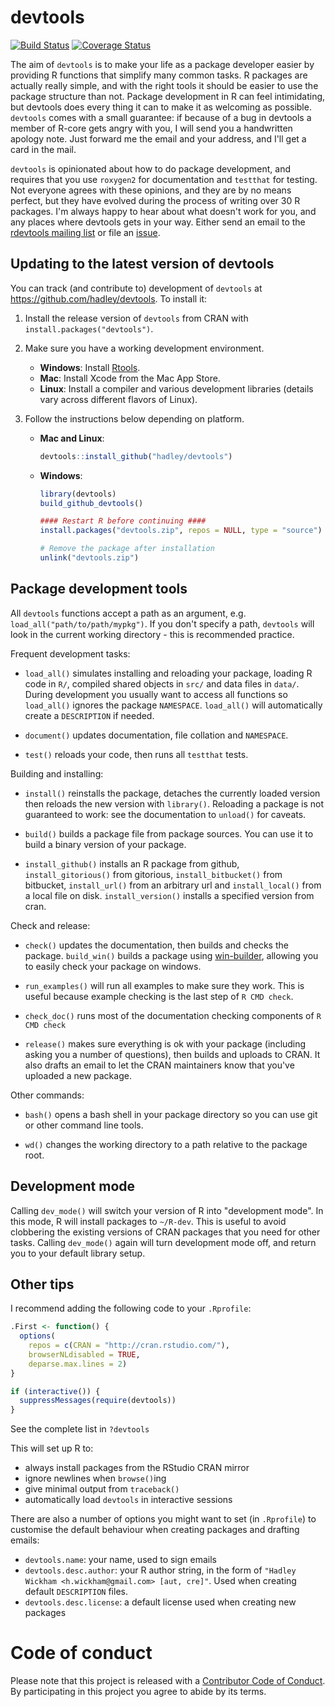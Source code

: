 # devtools

[![Build Status](https://travis-ci.org/hadley/devtools.svg?branch=master)](https://travis-ci.org/hadley/devtools)
[![Coverage Status](https://img.shields.io/coveralls/hadley/devtools.svg)](https://coveralls.io/r/hadley/devtools?branch=master)

The aim of `devtools` is to make your life as a package developer easier by providing R functions that simplify many common tasks. R packages are actually really simple, and with the right tools it should be easier to use the package structure than not. Package development in R can feel intimidating, but devtools does every thing it can to make it as welcoming as possible. `devtools` comes with a small guarantee: if because of a bug in devtools a member of R-core gets angry with you, I will send you a handwritten apology note. Just forward me the email and your address, and I'll get a card in the mail.

`devtools` is opinionated about how to do package development, and requires that you use `roxygen2` for documentation and `testthat` for testing. Not everyone agrees with these opinions, and they are by no means perfect, but they have evolved during the process of writing over 30 R packages. I'm always happy to hear about what doesn't work for you, and any places where devtools gets in your way. Either send an email to the [rdevtools mailing list](http://groups.google.com/group/rdevtools) or file an [issue](http://github.com/hadley/devtools/issues).

## Updating to the latest version of devtools

You can track (and contribute to) development of `devtools` at https://github.com/hadley/devtools. To install it:

1. Install the release version of `devtools` from CRAN with `install.packages("devtools")`.

2. Make sure you have a working development environment.
    * **Windows**: Install [Rtools](http://cran.r-project.org/bin/windows/Rtools/).
    * **Mac**: Install Xcode from the Mac App Store.
    * **Linux**: Install a compiler and various development libraries (details vary across different flavors of Linux).

3. Follow the instructions below depending on platform.

    * **Mac and Linux**:

        ```R
        devtools::install_github("hadley/devtools")
        ```

    * **Windows**:

        ```R
        library(devtools)
        build_github_devtools()

        #### Restart R before continuing ####
        install.packages("devtools.zip", repos = NULL, type = "source")

        # Remove the package after installation
        unlink("devtools.zip")
        ```


## Package development tools

All `devtools` functions accept a path as an argument, e.g. `load_all("path/to/path/mypkg")`. If you don't specify a path, `devtools` will look in the current working directory - this is recommended practice.

Frequent development tasks:

* `load_all()` simulates installing and reloading your package,
  loading R code in `R/`, compiled shared objects in `src/` and data
  files in `data/`. During development you usually want to access all 
  functions so `load_all()` ignores the package `NAMESPACE`.
  `load_all()` will automatically create a `DESCRIPTION` if needed.

* `document()` updates documentation, file collation and
  `NAMESPACE`.

* `test()` reloads your code, then runs all `testthat` tests.

Building and installing:

* `install()` reinstalls the package, detaches the currently loaded version 
  then reloads the new version with `library()`. Reloading a package is not
  guaranteed to work: see the documentation to `unload()` for caveats.

* `build()` builds a package file from package sources. You can
  use it to build a binary version of your package.

* `install_github()` installs an R package from github,
  `install_gitorious()` from gitorious, `install_bitbucket()` from
  bitbucket, `install_url()` from an arbitrary url and
  `install_local()` from a local file on disk. `install_version()`
  installs a specified version from cran.

Check and release:

* `check()` updates the documentation, then builds and checks the package. 
  `build_win()` builds a package using 
  [win-builder](http://win-builder.r-project.org/), allowing you to easily check 
  your package on windows.

* `run_examples()` will run all examples to make sure they work.
  This is useful because example checking is the last step of `R CMD check`.

* `check_doc()` runs most of the documentation checking components
  of `R CMD check`

* `release()` makes sure everything is ok with your package
  (including asking you a number of questions), then builds and
  uploads to CRAN. It also drafts an email to let the CRAN
  maintainers know that you've uploaded a new package.

Other commands:

* `bash()` opens a bash shell in your package directory so you can
  use git or other command line tools.

* `wd()` changes the working directory to a path relative to the
  package root.

## Development mode

Calling `dev_mode()` will switch your version of R into "development mode". In this mode, R will install packages to `~/R-dev`. This is useful to avoid clobbering the existing versions of CRAN packages that you need for other tasks. Calling `dev_mode()` again will turn development mode off, and return you to your default library setup.

## Other tips

I recommend adding the following code to your `.Rprofile`:

```R
.First <- function() {
  options(
    repos = c(CRAN = "http://cran.rstudio.com/"),
    browserNLdisabled = TRUE,
    deparse.max.lines = 2)
}

if (interactive()) {
  suppressMessages(require(devtools))
}
```

See the complete list in `?devtools`

This will set up R to:

* always install packages from the RStudio CRAN mirror
* ignore newlines when  `browse()`ing
* give minimal output from `traceback()`
* automatically load `devtools` in interactive sessions

There are also a number of options you might want to set (in `.Rprofile`) to customise the default behaviour when creating packages and drafting emails:

* `devtools.name`: your name, used to sign emails
* `devtools.desc.author`: your R author string, in the form of `"Hadley Wickham <h.wickham@gmail.com> [aut, cre]"`. Used when creating default `DESCRIPTION` files.
* `devtools.desc.license`: a default license used when creating new packages

# Code of conduct

Please note that this project is released with a [Contributor Code of Conduct](CONDUCT.md). By participating in this project you agree to abide by its terms.

